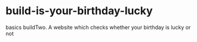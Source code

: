 # build-is-your-birthday-lucky
basics buildTwo. A website which checks whether your birthday is lucky or not
